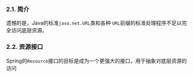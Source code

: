 ### 2.1. 简介

遗憾的是，Java的标准`java.net.URL`类和各种 `URL`前缀的标准处理程序不足以完全访问底层资源。

### 2.2. 资源接口

Spring的`Resource`接口的目标是成为一个更强大的接口，用于抽象对底层资源的访问